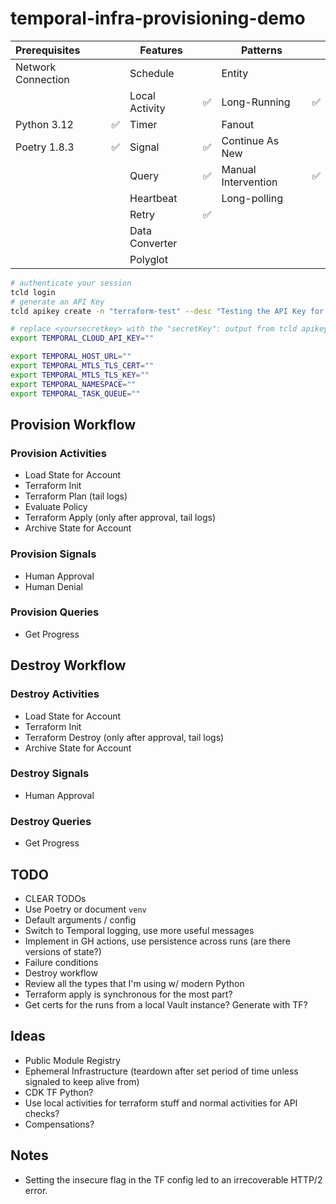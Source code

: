 # temporal-infra-provisioning-demo

| Prerequisites      |   | Features       |   | Patterns            |   |
|:-------------------|---|----------------|---|---------------------|---|
| Network Connection |   | Schedule       |   | Entity              |   |
|                    |   | Local Activity | ✅ | Long-Running       | ✅ |
| Python 3.12        | ✅ | Timer         |    | Fanout              |   |
| Poetry 1.8.3       | ✅ | Signal        | ✅ | Continue As New     |   |
|                    |   | Query          | ✅ | Manual Intervention | ✅ |
|                    |   | Heartbeat      |    | Long-polling        |   |
|                    |   | Retry          | ✅ |                     |   |
|                    |   | Data Converter |    |                     |   |
|                    |   | Polyglot       |    |                     |   |

```bash
# authenticate your session
tcld login
# generate an API Key
tcld apikey create -n "terraform-test" --desc "Testing the API Key for the TF Provider" -d 90d
```

```bash
# replace <yoursecretkey> with the "secretKey": output from tcld apikey create command
export TEMPORAL_CLOUD_API_KEY=""
```

```bash
export TEMPORAL_HOST_URL=""
export TEMPORAL_MTLS_TLS_CERT=""
export TEMPORAL_MTLS_TLS_KEY=""
export TEMPORAL_NAMESPACE=""
export TEMPORAL_TASK_QUEUE=""
```

## Provision Workflow

### Provision Activities

- Load State for Account
- Terraform Init
- Terraform Plan (tail logs)
- Evaluate Policy
- Terraform Apply (only after approval, tail logs)
- Archive State for Account

### Provision Signals

- Human Approval
- Human Denial

### Provision Queries

- Get Progress

## Destroy Workflow

### Destroy Activities

- Load State for Account
- Terraform Init
- Terraform Destroy (only after approval, tail logs)
- Archive State for Account

### Destroy Signals

- Human Approval

### Destroy Queries

- Get Progress

## TODO

- CLEAR TODOs
- Use Poetry or document `venv`
- Default arguments / config
- Switch to Temporal logging, use more useful messages
- Implement in GH actions, use persistence across runs (are there versions of state?)
- Failure conditions
- Destroy workflow
- Review all the types that I'm using w/ modern Python
- Terraform apply is synchronous for the most part?
- Get certs for the runs from a local Vault instance? Generate with TF?

## Ideas

- Public Module Registry
- Ephemeral Infrastructure (teardown after set period of time unless signaled to keep alive from)
- CDK TF Python?
- Use local activities for terraform stuff and normal activities for API checks?
- Compensations?

## Notes

- Setting the insecure flag in the TF config led to an irrecoverable HTTP/2 error.
